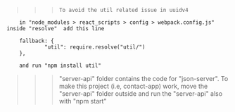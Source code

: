 >>>     To avoid the util related issue in uuidv4
        in "node_modules > react_scripts > config > webpack.config.js"  inside "resolve"  add this line

        fallback: {
                "util": require.resolve("util/")
        },

        and run "npm install util"


>>>    "server-api" folder contains the code for "json-server". To make this project (i.e, contact-app) work,
        move the "server-api"  folder outside and run the "server-api" also with "npm start"
